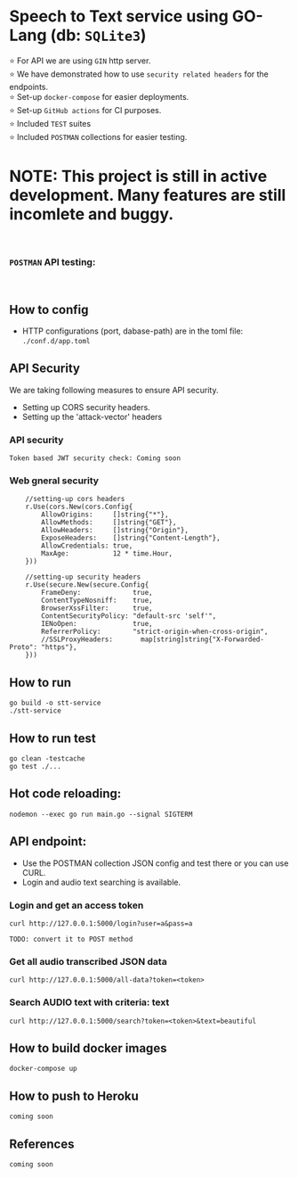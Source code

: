 # Speech to Text service using GO-Lang (db: `SQLite3`)
⭐ For API we are using `GIN` http server.
<br>⭐ We have demonstrated how to use `security related headers` for the endpoints.
<br>⭐ Set-up `docker-compose` for easier deployments.
<br>⭐ Set-up `GitHub actions` for CI purposes.
<br>⭐ Included `TEST` suites
<br>⭐ Included `POSTMAN` collections for easier testing.

# NOTE: This project is still in active development. Many features are still incomlete and buggy.

<br>

### `POSTMAN` API testing:


<br>

## How to config
- HTTP configurations (port, dabase-path) are in the toml file: `./conf.d/app.toml`

## API Security
We are taking following measures to ensure API security.
- Setting up CORS security headers.
- Setting up the 'attack-vector' headers

### API security
```
Token based JWT security check: Coming soon

```

### Web gneral security
```
	//setting-up cors headers
	r.Use(cors.New(cors.Config{
		AllowOrigins:     []string{"*"},
		AllowMethods:     []string{"GET"},
		AllowHeaders:     []string{"Origin"},
		ExposeHeaders:    []string{"Content-Length"},
		AllowCredentials: true,
		MaxAge:           12 * time.Hour,
	}))

	//setting-up security headers
	r.Use(secure.New(secure.Config{
		FrameDeny:             true,
		ContentTypeNosniff:    true,
		BrowserXssFilter:      true,
		ContentSecurityPolicy: "default-src 'self'",
		IENoOpen:              true,
		ReferrerPolicy:        "strict-origin-when-cross-origin",
		//SSLProxyHeaders:       map[string]string{"X-Forwarded-Proto": "https"},
	}))
```

## How to run

```
go build -o stt-service
./stt-service
```
## How to run test

```
go clean -testcache  
go test ./...
```
## Hot code reloading: 
```
nodemon --exec go run main.go --signal SIGTERM
```

## API endpoint: 

- Use the POSTMAN collection JSON config and test there or you can use CURL.
- Login and audio text searching is available.

### Login and get an access token
```
curl http://127.0.0.1:5000/login?user=a&pass=a

TODO: convert it to POST method
```

### Get all audio transcribed JSON  data
```
curl http://127.0.0.1:5000/all-data?token=<token>
```

### Search AUDIO text with criteria: text
```
curl http://127.0.0.1:5000/search?token=<token>&text=beautiful

```


## How to build docker images

```
docker-compose up
```

## How to push to Heroku

```
coming soon
```

## References

```
coming soon
```